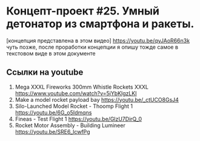 # Концепт-проект #25. Умный детонатор из смартфона и ракеты.
[концепция представлена в этом видео] https://youtu.be/qyJAoR66n3k
чуть позже, после проработки концепции я опишу тожде самое в текстовом виде в этом документе

## Ссылки на youtube
1. Mega XXXL Fireworks 300mm Whistle Rockets XXXL https://www.youtube.com/watch?v=5jYbKlgzLKI
2. Make a model rocket payload bay https://youtu.be/_ctUCO8GsJ4 
3. Silo-Launched Model Rocket - Thoomp Flight 1  https://youtu.be/6G_o5Idmqns
4. Fineas - Test Flight 1 https://youtu.be/GlzU7DirQ_0
5. Rocket Motor Assembly - Building Lumineer https://youtu.be/SRE6_lcwfPg

